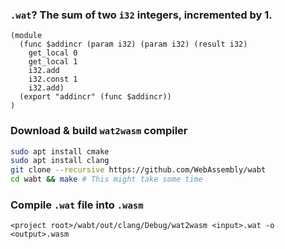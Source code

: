### `.wat`? The sum of two `i32` integers, incremented by 1.
```wasm
(module
  (func $addincr (param i32) (param i32) (result i32)
    get_local 0
    get_local 1
    i32.add
    i32.const 1
    i32.add)
  (export "addincr" (func $addincr))
)
```

### Download & build `wat2wasm` compiler
```bash
sudo apt install cmake
sudo apt install clang
git clone --recursive https://github.com/WebAssembly/wabt
cd wabt && make # This might take some time 
```
### Compile `.wat` file into `.wasm`
```
<project root>/wabt/out/clang/Debug/wat2wasm <input>.wat -o <output>.wasm
```
